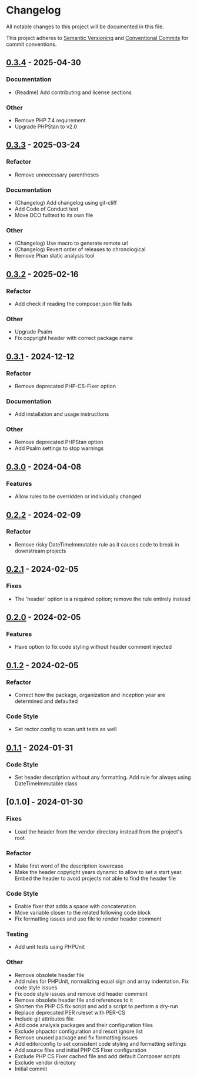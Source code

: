 # Changelog

All notable changes to this project will be documented in this file.

This project adheres to [Semantic Versioning](https://semver.org/spec/v2.0.0.html) and
[Conventional Commits](https://conventionalcommits.org) for commit conventions.

## [0.3.4] - 2025-04-30

### Documentation

- (Readme) Add contributing and license sections

### Other

- Remove PHP 7.4 requirement
- Upgrade PHPStan to v2.0

## [0.3.3] - 2025-03-24

### Refactor

- Remove unnecessary parentheses

### Documentation

- (Changelog) Add changelog using git-cliff
- Add Code of Conduct text
- Move DCO fulltext to its own file

### Other

- (Changelog) Use macro to generate remote url
- (Changelog) Revert order of releases to chronological
- Remove Phan static analysis tool

## [0.3.2] - 2025-02-16

### Refactor

- Add check if reading the composer.json file fails

### Other

- Upgrade Psalm
- Fix copyright header with correct package name

## [0.3.1] - 2024-12-12

### Refactor

- Remove deprecated PHP-CS-Fixer option

### Documentation

- Add installation and usage instructions

### Other

- Remove deprecated PHPStan option
- Add Psalm settings to stop warnings

## [0.3.0] - 2024-04-08

### Features

- Allow rules to be overridden or individually changed

## [0.2.2] - 2024-02-09

### Refactor

- Remove risky DateTimeImmutable rule as it causes code to break in downstream projects

## [0.2.1] - 2024-02-05

### Fixes

- The 'header' option is a required option; remove the rule entirely instead

## [0.2.0] - 2024-02-05

### Features

- Have option to fix code styling without header comment injected

## [0.1.2] - 2024-02-05

### Refactor

- Correct how the package, organization and inception year are determined and defaulted

### Code Style

- Set rector config to scan unit tests as well

## [0.1.1] - 2024-01-31

### Code Style

- Set header description without any formatting. Add rule for always using DateTimeImmutable class

## [0.1.0] - 2024-01-30

### Fixes

- Load the header from the vendor directory instead from the project's root

### Refactor

- Make first word of the description lowercase
- Make the header copyright years dynamic to allow to set a start year. Embed the header to avoid projects not able to find the header file

### Code Style

- Enable fixer that adds a space with concatenation
- Move variable closer to the related following code block
- Fix formatting issues and use file to render header comment

### Testing

- Add unit tests using PHPUnit

### Other

- Remove obsolete header file
- Add rules for PHPUnit, normalizing equal sign and array indentation. Fix code style issues
- Fix code style issues and remove old header comment
- Remove obsolete header file and references to it
- Shorten the PHP CS fix script and add a script to perform a dry-run
- Replace deprecated PER ruleset with PER-CS
- Include git attributes file
- Add code analysis packages and their configuration files
- Exclude phpactor configuration and resort ignore list
- Remove unused package and fix formatting issues
- Add editorconfig to set consistent code styling and formatting settings
- Add source files and initial PHP CS Fixer configuration
- Exclude PHP CS Fixer cached file and add default Composer scripts
- Exclude vendor directory
- Initial commit

[0.3.4]: https://github.com/azuyalabs/php-cs-fixer-config/compare/0.3.3..0.3.4
[0.3.3]: https://github.com/azuyalabs/php-cs-fixer-config/compare/0.3.2..0.3.3
[0.3.2]: https://github.com/azuyalabs/php-cs-fixer-config/compare/0.3.1..0.3.2
[0.3.1]: https://github.com/azuyalabs/php-cs-fixer-config/compare/0.3.0..0.3.1
[0.3.0]: https://github.com/azuyalabs/php-cs-fixer-config/compare/0.2.2..0.3.0
[0.2.2]: https://github.com/azuyalabs/php-cs-fixer-config/compare/0.2.1..0.2.2
[0.2.1]: https://github.com/azuyalabs/php-cs-fixer-config/compare/0.2.0..0.2.1
[0.2.0]: https://github.com/azuyalabs/php-cs-fixer-config/compare/0.1.2..0.2.0
[0.1.2]: https://github.com/azuyalabs/php-cs-fixer-config/compare/0.1.1..0.1.2
[0.1.1]: https://github.com/azuyalabs/php-cs-fixer-config/compare/0.1.0..0.1.1

